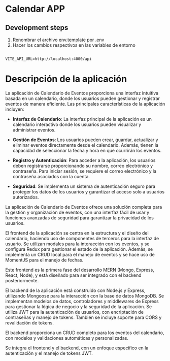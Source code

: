 # Calendar APP

## Development steps

1. Renombrar el archivo env.template por .env
2. Hacer los cambios respectivos en las variables de entorno

```

VITE_API_URL=http://localhost:4000/api

```

# Descripción de la aplicación

La aplicación de Calendario de Eventos proporciona una interfaz intuitiva basada en un calendario, donde los usuarios pueden gestionar y registrar eventos de manera eficiente. Las principales características de la aplicación incluyen:

- **Interfaz de Calendario**: La interfaz principal de la aplicación es un calendario interactivo donde los usuarios pueden visualizar y administrar eventos.

- **Gestión de Eventos**: Los usuarios pueden crear, guardar, actualizar y eliminar eventos directamente desde el calendario. Además, tienen la capacidad de seleccionar la fecha y hora en que ocurrirán los eventos.

- **Registro y Autenticación**: Para acceder a la aplicación, los usuarios deben registrarse proporcionando su nombre, correo electrónico y contraseña. Para iniciar sesión, se requiere el correo electrónico y la contraseña asociados con la cuenta.

- **Seguridad**: Se implementa un sistema de autenticación seguro para proteger los datos de los usuarios y garantizar el acceso solo a usuarios autorizados.

La aplicación de Calendario de Eventos ofrece una solución completa para la gestión y organización de eventos, con una interfaz fácil de usar y funciones avanzadas de seguridad para garantizar la privacidad de los usuarios.

El frontend de la aplicación se centra en la estructura y el diseño del calendario, haciendo uso de componentes de terceros para la interfaz de usuario. Se utilizan modales para la interacción con los eventos, y se configura Redux para gestionar el estado de la aplicación. Además, se implementa un CRUD local para el manejo de eventos y se hace uso de MomentJS para el manejo de fechas.

Este frontend es la primera fase del desarrollo MERN (Mongo, Express, React, Node), y está diseñado para ser integrado con el backend posteriormente.

El backend de la aplicación está construido con Node.js y Express, utilizando Mongoose para la interacción con la base de datos MongoDB. Se implementan modelos de datos, controladores y middlewares de Express para gestionar la lógica de negocio y la seguridad de la aplicación. Se utiliza JWT para la autenticación de usuarios, con encriptación de contraseñas y manejo de tokens. También se incluye soporte para CORS y revalidación de tokens.

El backend proporciona un CRUD completo para los eventos del calendario, con modelos y validaciones automáticas y personalizadas.

Se integra el frontend y el backend, con un enfoque específico en la autenticación y el manejo de tokens JWT. 
